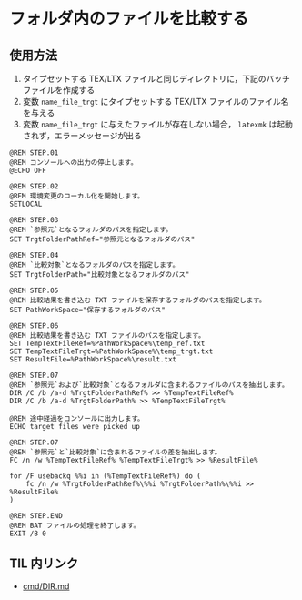 # フォルダ内のファイルを比較する #

## 使用方法 ##

1. タイプセットする TEX/LTX ファイルと同じディレクトリに，下記のバッチファイルを作成する
2. 変数 `name_file_trgt` にタイプセットする TEX/LTX ファイルのファイル名を与える
3. 変数 `name_file_trgt` に与えたファイルが存在しない場合， `latexmk` は起動されず，エラーメッセージが出る

```Batchfile
@REM STEP.01
@REM コンソールへの出力の停止します。
@ECHO OFF

@REM STEP.02
@REM 環境変更のローカル化を開始します。
SETLOCAL

@REM STEP.03
@REM `参照元`となるフォルダのパスを指定します。
SET TrgtFolderPathRef="参照元となるフォルダのパス"

@REM STEP.04
@REM `比較対象`となるフォルダのパスを指定します。
SET TrgtFolderPath="比較対象となるフォルダのパス"

@REM STEP.05
@REM 比較結果を書き込む TXT ファイルを保存するフォルダのパスを指定します。
SET PathWorkSpace="保存するフォルダのパス"

@REM STEP.06
@REM 比較結果を書き込む TXT ファイルのパスを指定します。
SET TempTextFileRef=%PathWorkSpace%\temp_ref.txt
SET TempTextFileTrgt=%PathWorkSpace%\temp_trgt.txt
SET ResultFile=%PathWorkSpace%\result.txt

@REM STEP.07
@REM `参照元`および`比較対象`となるフォルダに含まれるファイルのパスを抽出します。
DIR /C /b /a-d %TrgtFolderPathRef% >> %TempTextFileRef%
DIR /C /b /a-d %TrgtFolderPath% >> %TempTextFileTrgt%

@REM 途中経過をコンソールに出力します。
ECHO target files were picked up

@REM STEP.07
@REM `参照元`と`比較対象`に含まれるファイルの差を抽出します。
FC /n /w %TempTextFileRef% %TempTextFileTrgt% >> %ResultFile%

for /F usebackq %%i in (%TempTextFileRef%) do (
	fc /n /w %TrgtFolderPathRef%\%%i %TrgtFolderPath%\%%i >> %ResultFile%
)

@REM STEP.END
@REM BAT ファイルの処理を終了します。
EXIT /B 0
```

## TIL 内リンク ##

* [cmd/DIR.md](https://github.com/DSCF-1224/TIL/blob/master/cmd/DIR.md)

